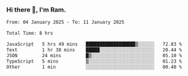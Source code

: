 ### Hi there 👋, I'm Ram.

<!--START_SECTION:waka-->

```txt
From: 04 January 2025 - To: 11 January 2025

Total Time: 8 hrs

JavaScript   5 hrs 49 mins   ██████████████████▒░░░░░░   72.83 %
Text         1 hr 38 mins    █████░░░░░░░░░░░░░░░░░░░░   20.44 %
JSON         24 mins         █▒░░░░░░░░░░░░░░░░░░░░░░░   05.10 %
TypeScript   5 mins          ▒░░░░░░░░░░░░░░░░░░░░░░░░   01.23 %
Other        1 min           ░░░░░░░░░░░░░░░░░░░░░░░░░   00.40 %
```

<!--END_SECTION:waka-->
